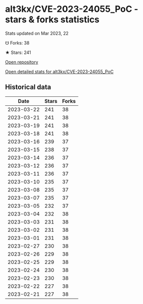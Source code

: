 # alt3kx/CVE-2023-24055_PoC - stars & forks statistics

Stats updated on Mar 2023, 22

☋ Forks: 38

★ Stars: 241

[Open repository](https://github.com/alt3kx/CVE-2023-24055_PoC)

[Open detailed stats for alt3kx/CVE-2023-24055_PoC](https://reviewgithub.com/rep/alt3kx/CVE-2023-24055_PoC)

## Historical data
| Date | Stars | Forks |
|------|-------|-------|
| 2023-03-22 | 241 | 38 | 
| 2023-03-21 | 241 | 38 | 
| 2023-03-19 | 241 | 38 | 
| 2023-03-18 | 241 | 38 | 
| 2023-03-16 | 239 | 37 | 
| 2023-03-15 | 238 | 37 | 
| 2023-03-14 | 236 | 37 | 
| 2023-03-12 | 236 | 37 | 
| 2023-03-11 | 236 | 37 | 
| 2023-03-10 | 235 | 37 | 
| 2023-03-08 | 235 | 37 | 
| 2023-03-07 | 235 | 37 | 
| 2023-03-05 | 232 | 37 | 
| 2023-03-04 | 232 | 38 | 
| 2023-03-03 | 231 | 38 | 
| 2023-03-02 | 231 | 38 | 
| 2023-03-01 | 231 | 38 | 
| 2023-02-27 | 230 | 38 | 
| 2023-02-26 | 229 | 38 | 
| 2023-02-25 | 229 | 38 | 
| 2023-02-24 | 230 | 38 | 
| 2023-02-23 | 230 | 38 | 
| 2023-02-22 | 227 | 38 | 
| 2023-02-21 | 227 | 38 | 

